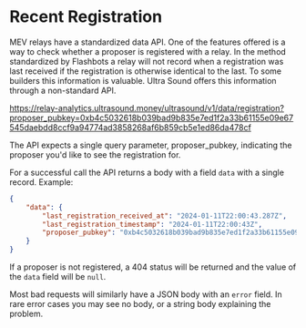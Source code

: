 # Recent Registration

MEV relays have a standardized data API. One of the features offered is a way to check whether a proposer is registered with a relay. In the method standardized by Flashbots a relay will not record when a registration was last received if the registration is otherwise identical to the last. To some builders this information is valuable. Ultra Sound offers this information through a non-standard API.

https://relay-analytics.ultrasound.money/ultrasound/v1/data/registration?proposer_pubkey=0xb4c5032618b039bad9b835e7ed1f2a33b61155e09e67545daebdd8ccf9a94774ad3858268af6b859cb5e1ed86da478cf

The API expects a single query parameter, proposer_pubkey, indicating the proposer you'd like to see the registration for.

For a successful call the API returns a body with a field `data` with a single record.
Example:
```json
{
    "data": {
        "last_registration_received_at": "2024-01-11T22:00:43.287Z",
        "last_registration_timestamp": "2024-01-11T22:00:43Z",
        "proposer_pubkey": "0xb4c5032618b039bad9b835e7ed1f2a33b61155e09e67545daebdd8ccf9a94774ad3858268af6b859cb5e1ed86da478cf"
    }
}
```

If a proposer is not registered, a 404 status will be returned and the value of the `data` field will be `null`.

Most bad requests will similarly have a JSON body with an `error` field. In rare error cases you may see no body, or a string body explaining the problem.
